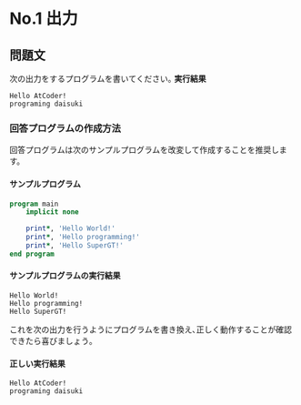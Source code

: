 # No.1 出力

## 問題文

次の出力をするプログラムを書いてください｡
**実行結果**

``` text
Hello AtCoder!
programing daisuki
```

### 回答プログラムの作成方法

回答プログラムは次のサンプルプログラムを改変して作成することを推奨します。

#### サンプルプログラム

``` fortran
program main
    implicit none

    print*, 'Hello World!'
    print*, 'Hello programming!'
    print*, 'Hello SuperGT!'
end program
```

#### サンプルプログラムの実行結果

``` text
Hello World!
Hello programming!
Hello SuperGT!
```

これを次の出力を行うようにプログラムを書き換え､正しく動作することが確認できたら喜びましょう｡

#### 正しい実行結果

``` text
Hello AtCoder!
programing daisuki
```
